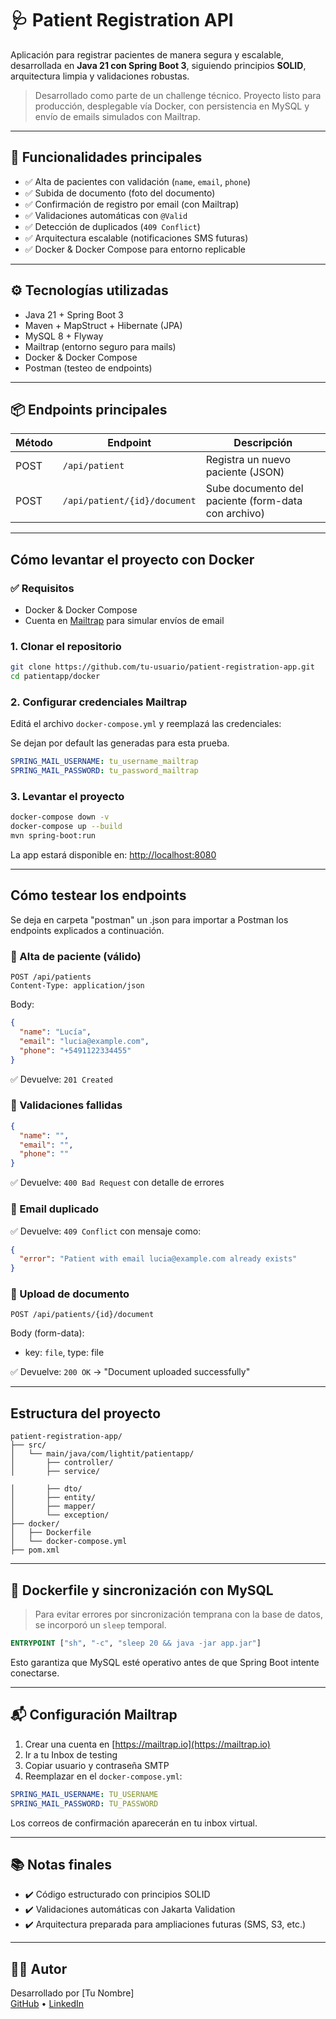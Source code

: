 # 🩺 Patient Registration API

Aplicación para registrar pacientes de manera segura y escalable, desarrollada en **Java 21 con Spring Boot 3**, siguiendo principios **SOLID**, arquitectura limpia y validaciones robustas.

> Desarrollado como parte de un challenge técnico. Proyecto listo para producción, desplegable vía Docker, con persistencia en MySQL y envío de emails simulados con Mailtrap.

---

## 🚀 Funcionalidades principales

- ✅ Alta de pacientes con validación (`name`, `email`, `phone`)
- ✅ Subida de documento (foto del documento)
- ✅ Confirmación de registro por email (con Mailtrap)
- ✅ Validaciones automáticas con `@Valid`
- ✅ Detección de duplicados (`409 Conflict`)
- ✅ Arquitectura escalable (notificaciones SMS futuras)
- ✅ Docker & Docker Compose para entorno replicable

---

## ⚙️ Tecnologías utilizadas

- Java 21 + Spring Boot 3
- Maven + MapStruct + Hibernate (JPA)
- MySQL 8 + Flyway
- Mailtrap (entorno seguro para mails)
- Docker & Docker Compose
- Postman (testeo de endpoints)

---

## 📦 Endpoints principales

| Método | Endpoint | Descripción |
|--------|----------|-------------|
| POST   | `/api/patient` | Registra un nuevo paciente (JSON) |
| POST   | `/api/patient/{id}/document` | Sube documento del paciente (form-data con archivo) |

---

##  Cómo levantar el proyecto con Docker

### ✅ Requisitos
- Docker & Docker Compose
- Cuenta en [Mailtrap](https://mailtrap.io) para simular envíos de email

### 1. Clonar el repositorio

```bash
git clone https://github.com/tu-usuario/patient-registration-app.git
cd patientapp/docker
```

### 2. Configurar credenciales Mailtrap

Editá el archivo `docker-compose.yml` y reemplazá las credenciales:

Se dejan por default las generadas para esta prueba. 

```yaml
SPRING_MAIL_USERNAME: tu_username_mailtrap
SPRING_MAIL_PASSWORD: tu_password_mailtrap
```

### 3. Levantar el proyecto

```bash
docker-compose down -v
docker-compose up --build 
mvn spring-boot:run
```

La app estará disponible en: [http://localhost:8080](http://localhost:8080)


---

##  Cómo testear los endpoints

Se deja en carpeta "postman" un .json para importar a Postman los endpoints explicados a continuación.

### 🔹 Alta de paciente (válido)

```http
POST /api/patients
Content-Type: application/json
```
Body:
```json
{
  "name": "Lucía",
  "email": "lucia@example.com",
  "phone": "+5491122334455"
}
```
✅ Devuelve: `201 Created`

### 🔹 Validaciones fallidas
```json
{
  "name": "",
  "email": "",
  "phone": ""
}
```
✅ Devuelve: `400 Bad Request` con detalle de errores

### 🔹 Email duplicado
✅ Devuelve: `409 Conflict` con mensaje como:
```json
{
  "error": "Patient with email lucia@example.com already exists"
}
```

### 🔹 Upload de documento

```http
POST /api/patients/{id}/document
```
Body (form-data):
- key: `file`, type: file

✅ Devuelve: `200 OK` → "Document uploaded successfully"

---

##  Estructura del proyecto

```
patient-registration-app/
├── src/
│   └── main/java/com/lightit/patientapp/
│       ├── controller/
│       ├── service/

│       ├── dto/
│       ├── entity/
│       ├── mapper/
│       └── exception/
├── docker/
│   ├── Dockerfile
│   └── docker-compose.yml
├── pom.xml
```

---

## 🐳 Dockerfile y sincronización con MySQL

> Para evitar errores por sincronización temprana con la base de datos, se incorporó un `sleep` temporal.

```dockerfile
ENTRYPOINT ["sh", "-c", "sleep 20 && java -jar app.jar"]
```

Esto garantiza que MySQL esté operativo antes de que Spring Boot intente conectarse.

---

## 📬 Configuración Mailtrap

1. Crear una cuenta en [https://mailtrap.io](https://mailtrap.io)
2. Ir a tu Inbox de testing
3. Copiar usuario y contraseña SMTP
4. Reemplazar en el `docker-compose.yml`:

```yaml
SPRING_MAIL_USERNAME: TU_USERNAME
SPRING_MAIL_PASSWORD: TU_PASSWORD
```

Los correos de confirmación aparecerán en tu inbox virtual.

---

## 📚 Notas finales

- ✔️ Código estructurado con principios SOLID
- ✔️ Validaciones automáticas con Jakarta Validation
- ✔️ Arquitectura preparada para ampliaciones futuras (SMS, S3, etc.)

---

## 👨‍💻 Autor

Desarrollado por [Tu Nombre]  
[GitHub](https://github.com/tu-usuario) • [LinkedIn](https://linkedin.com/in/tu-linkedin)

